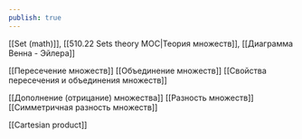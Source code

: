 ```yaml
---
publish: true
---
```

[[Set (math)]], [[510.22 Sets theory MOC|Теория множеств]], [[Диаграмма Венна - Эйлера]]


[[Пересечение множеств]]
[[Объединение множеств]]
[[Свойства пересечения и объединения множеств]]

[[Дополнение (отрицание) множества]]
[[Разность множеств]]
[[Симметричная разность множеств]]

[[Cartesian product]]